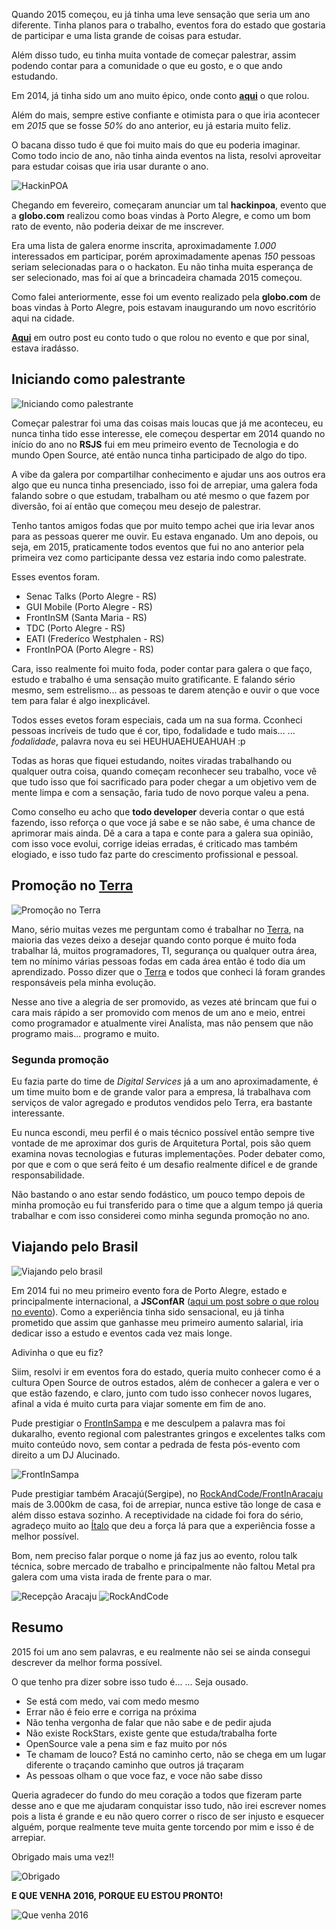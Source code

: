 <!--
layout: post
title: Retrospectiva 2015
date: 2015-12-30T23:26:27.029Z
comments: true
published: true
keywords:
description: 2015 foi um ano incrível, e eu não poderia deixar de contar como foi tudo isso.
categories: 2015, retrospectiva
cover: /images/retrospectiva-2015/cover.jpg
coverAlt: Capa Retrospectiva 2015
-->

Quando 2015 começou, eu já tinha uma leve sensação que seria um ano diferente. 
Tinha planos para o trabalho, eventos fora do estado que gostaria de participar e 
uma lista grande de coisas para estudar. <!--more-->

Além disso tudo, eu tinha muita vontade de começar palestrar, assim podendo contar para a comunidade o que eu gosto, e o que ando estudando.

Em 2014, já tinha sido um ano muito épico, onde conto [__aqui__](/2014/12/retrospectiva-2014/) o que rolou.

Além do mais, sempre estive confiante e otimista para o que iria acontecer em _2015_ que se fosse _50%_ do ano anterior, eu já estaria muito feliz.

O bacana disso tudo é que foi muito mais do que eu poderia imaginar. Como todo incio de ano, não tinha ainda eventos na lista, resolvi aproveitar para estudar coisas que iria usar durante o ano.


![HackinPOA](/images/hackinpoa/hackinpoa.jpg)


Chegando em fevereiro, começaram anunciar um tal __hackinpoa__, evento que a __globo.com__ realizou como boas vindas à Porto Alegre,
e como um bom rato de evento, não poderia deixar de me inscrever.

Era uma lista de galera enorme inscrita, aproximadamente _1.000_ interessados em participar, porém aproximadamente apenas _150_ pessoas seriam selecionadas para o o hackaton. Eu não tinha muita esperança de ser selecionado, mas foi aí que a brincadeira chamada 2015 começou.

Como falei anteriormente, esse foi um evento realizado pela __globo.com__ de boas vindas à Porto Alegre,
pois estavam inaugurando um novo escritório aqui na cidade.


[__Aqui__](/2015/04/hackinpoa/) em outro post eu conto tudo o que rolou no evento e que por sinal, estava iradásso.


## Iniciando como palestrante
![Iniciando como palestrante](/images/retrospectiva-2015/iniciando-palestrar.jpg)

Começar palestrar foi uma das coisas mais loucas que já me aconteceu, eu nunca tinha tido esse interesse, ele começou despertar em 2014 quando no início do ano no __RSJS__ fui
em meu primeiro evento de Tecnologia e do mundo Open Source, até então nunca tinha participado de algo do tipo.

A vibe da galera por compartilhar conhecimento e ajudar uns aos outros era algo que eu nunca tinha presenciado, isso foi de arrepiar, uma galera foda falando sobre o que estudam, trabalham ou até mesmo o que fazem por diversão, foi aí então que começou meu desejo de palestrar.

Tenho tantos amigos fodas que por muito tempo achei que iria levar anos para as pessoas querer me ouvir. Eu estava enganado.
Um ano depois, ou seja, em 2015, praticamente todos eventos que fui no ano anterior pela primeira vez como participante dessa vez estaria indo como palestrate.

Esses eventos foram.

* Senac Talks (Porto Alegre - RS)
* GUI Mobile (Porto Alegre - RS)
* FrontInSM (Santa Maria - RS)
* TDC (Porto Alegre - RS)
* EATI (Frederíco Westphalen - RS)
* FrontInPOA (Porto Alegre - RS)

Cara, isso realmente foi muito foda, poder contar para galera o que faço, estudo e trabalho é uma sensação muito gratificante.
E falando sério mesmo, sem estrelismo... as pessoas te darem atenção e ouvir o que voce tem para falar é algo inexplicável.

Todos esses evetos foram especiais, cada um na sua forma. Cconheci pessoas incríveis de tudo que é cor, tipo, fodalidade e tudo mais...
... _fodalidade_, palavra nova eu sei HEUHUAEHUEAHUAH :p

Todas as horas que fiquei estudando, noites viradas trabalhando ou qualquer outra coisa, quando começam reconhecer seu trabalho, voce vê que tudo isso que foi sacrificado para
poder chegar a um objetivo vem de mente limpa e com a sensação, faria tudo de novo porque valeu a pena.

Como conselho eu acho que __todo developer__ deveria contar o que está fazendo, isso reforça o que voce já sabe e se não sabe, é uma chance de aprimorar mais ainda.
Dê a cara a tapa e conte para a galera sua opinião, com isso voce evolui, corrige ideias erradas, é criticado mas também elogiado, e isso tudo faz parte do crescimento profissional e pessoal.

## Promoção no [Terra](https://terra.com.br) 
![Promoção no Terra](/images/retrospectiva-2015/terra.jpg)

Mano, sério muitas vezes me perguntam como é trabalhar no [Terra](https://terra.com.br), na maioria das vezes deixo a desejar quando conto porque é muito foda trabalhar lá,
muitos programadores, TI, segurança ou qualquer outra área, tem no mínimo várias pessoas fodas em cada área então é todo dia um aprendizado.
Posso dizer que o [Terra](https://terra.com.br) e todos que conheci lá foram grandes responsáveis pela minha evolução.

Nesse ano tive a alegria de ser promovido, as vezes até brincam que fui o cara mais rápido a ser promovido com menos de um ano e meio, entrei como programador e atualmente
virei Analísta, mas não pensem que não programo mais... programo e muito.

### Segunda promoção
Eu fazia parte do time de _Digital Services_ já a um ano aproximadamente, é um time muito bom e de grande valor para a empresa, lá trabalhava com serviços de valor agregado
e produtos vendidos pelo Terra, era bastante interessante.

Eu nunca escondi, meu perfil é o mais técnico possível então sempre tive vontade de me aproximar dos guris de Arquitetura Portal, pois são quem examina novas tecnologias e futuras implementações. Poder debater como, por que e com o que será feito é um desafio realmente difícel e de grande responsabilidade.

Não bastando o ano estar sendo fodástico, um pouco tempo depois de minha promoção eu fui transferido para o time que a algum tempo já queria trabalhar e com isso considerei como minha segunda promoção no ano.


## Viajando pelo Brasil
![Viajando pelo brasil](/images/retrospectiva-2015/viajando-pelo-brasil.jpg)

Em 2014 fui no meu primeiro evento fora de Porto Alegre, estado e principalmente internacional, a __JSConfAR__ ([aqui um post sobre o que rolou no evento](/2014/12/jsconfar-epica/)). Como a experiência tinha sido sensacional, eu já tinha prometido que assim que ganhasse meu primeiro aumento salarial, iria dedicar isso a estudo e eventos cada vez mais longe.

Adivinha o que eu fiz?

Siim, resolvi ir em eventos fora do estado, queria muito conhecer como é a cultura Open Source de outros estados, além de conhecer a galera e ver o que estão fazendo, e claro, junto com tudo isso conhecer novos lugares, afinal a vida é muito curta para viajar somente em fim de ano.

Pude prestigiar o [FrontInSampa](http://www.frontinsampa.com.br/) e me desculpem a palavra mas foi dukaralho, evento regional com palestrantes gringos e excelentes talks com muito conteúdo novo, sem contar a pedrada de festa pós-evento com direito a um DJ Alucinado.


![FrontInSampa](https://fbcdn-sphotos-a-a.akamaihd.net/hphotos-ak-xtf1/v/t1.0-9/12278742_929953133751596_6868817427209483525_n.jpg?oh=87435b2153e8ddeacea7f980a0b7b9ab&oe=57147647&__gda__=1460466972_67e49e5e9031d1c48789ab5da791d030)


Pude prestigiar também Aracajú(Sergipe), no [RockAndCode/FrontInAracaju](http://www.frontinaracaju.com.br/) mais de 3.000km de casa, foi de arrepiar, nunca estive tão longe de casa e além disso estava sozinho.
A receptividade na cidade foi fora do sério, agradeço muito ao [Ítalo](https://www.linkedin.com/in/italowaxman) que deu a força lá para que a experiência fosse a melhor possível.

Bom, nem preciso falar porque o nome já faz jus ao evento, rolou talk técnica, sobre mercado de trabalho e principalmente não faltou Metal pra galera com uma vista irada de frente para o mar.

![Recepção Aracaju](/images/retrospectiva-2015/aracaju-recepcao.jpg)
![RockAndCode](/images/retrospectiva-2015/aracaju-aabb.jpg)


## Resumo
2015 foi um ano sem palavras, e eu realmente não sei se ainda consegui descrever da melhor forma possível.

O que tenho pra dizer sobre isso tudo é...
... Seja ousado.

* Se está com medo, vai com medo mesmo
* Errar não é feio erre e corriga na próxima
* Não tenha vergonha de falar que não sabe e de pedir ajuda
* Não existe RockStars, existe gente que estuda/trabalha forte
* OpenSource vale a pena sim e faz muito por nós
* Te chamam de louco? Está no caminho certo, não se chega em um lugar diferente o traçando caminho que outros já traçaram
* As pessoas olham o que voce faz, e voce não sabe disso

Queria agradecer do fundo do meu coração a todos que fizeram parte desse ano e que me ajudaram conquistar isso tudo, não irei escrever nomes
pois a lista é grande e eu não quero correr o risco de ser injusto e esquecer alguém, porque realmente teve muita gente torcendo por mim e isso é de arrepiar.

Obrigado mais uma vez!!

![Obrigado](/images/retrospectiva-2015/obrigado.jpeg)

__E QUE VENHA 2016, PORQUE EU ESTOU PRONTO!__

![Que venha 2016](/images/retrospectiva-2015/que-venha-2016.jpg)
